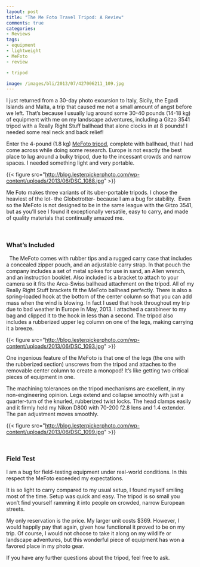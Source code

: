 ```yaml
---
layout: post
title: "The Me Foto Travel Tripod: A Review"
comments: true
categories:
- Reviews
tags:
- equipment
- lightweight
- MeFoto
- review

- tripod

image: /images/bli/2013/07/427006211_109.jpg
---
```


I just returned from a 30-day photo excursion to Italy, Sicily, the Egadi Islands and Malta, a trip that caused me not a small amount of angst before we left. That’s because I usually lug around some 30-40 pounds (14-18 kg) of equipment with me on my landscape adventures, including a Gitzo 3541 tripod with a Really Right Stuff ballhead that alone clocks in at 8 pounds! I needed some real neck and back relief!

<!--more-->

Enter the 4-pound (1.8 kg) <a href="http://www.mefoto.com/">MeFoto tripod</a>, complete with ballhead, that I had come across while doing some research. Europe is not exactly the best place to lug around a bulky tripod, due to the incessant crowds and narrow spaces. I needed something light and very portable.

{{< figure src="http://blog.lesterpickerphoto.com/wp-content/uploads/2013/06/DSC_1088.jpg" >}}

Me Foto makes three variants of its uber-portable tripods. I chose the heaviest of the lot- the Globetrotter- because I am a bug for stability.  Even so the MeFoto is not designed to be in the same league with the Gitzo 3541, but as you’ll see I found it exceptionally versatile, easy to carry, and made of quality materials that continually amazed me.

 
### What’s Included
 
The MeFoto comes with rubber tips and a rugged carry case that includes a concealed zipper pouch, and an adjustable carry strap. In that pouch the company includes a set of metal spikes for use in sand, an Allen wrench, and an instruction booklet. Also included is a bracket to attach to your camera so it fits the Arca-Swiss ballhead attachment on the tripod. All of my Really Right Stuff brackets fit the MeFoto ballhead perfectly. There is also a spring-loaded hook at the bottom of the center column so that you can add mass when the wind is blowing. In fact I used that hook throughout my trip due to bad weather in Europe in May, 2013. I attached a carabineer to my bag and clipped it to the hook in less than a second. The tripod also includes a rubberized upper leg column on one of the legs, making carrying it a breeze.

{{< figure src="http://blog.lesterpickerphoto.com/wp-content/uploads/2013/06/DSC_1093.jpg" >}}

One ingenious feature of the MeFoto is that one of the legs (the one with the rubberized section) unscrews from the tripod and attaches to the removable center column to create a monopod! It’s like getting two critical pieces of equipment in one.

The machining tolerances on the tripod mechanisms are excellent, in my non-engineering opinion. Legs extend and collapse smoothly with just a quarter-turn of the knurled, rubberized twist locks. The head clamps easily and it firmly held my Nikon D800 with 70-200 f2.8 lens and 1.4 extender. The pan adjustment moves smoothly. 

{{< figure src="http://blog.lesterpickerphoto.com/wp-content/uploads/2013/06/DSC_1099.jpg" >}}

 
### Field Test

I am a bug for field-testing equipment under real-world conditions. In this respect the MeFoto exceeded my expectations.

It is so light to carry compared to my usual setup, I found myself smiling most of the time. Setup was quick and easy. The tripod is so small you won’t find yourself ramming it into people on crowded, narrow European streets.

My only reservation is the price. My larger unit costs $369. However, I would happily pay that again, given how functional it proved to be on my trip. Of course, I would not choose to take it along on my wildlife or landscape adventures, but this wonderful piece of equipment has won a favored place in my photo gear.

If you have any further questions about the tripod, feel free to ask.

 